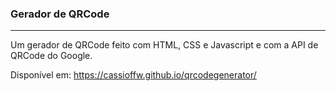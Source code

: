 ### Gerador de QRCode
<hr>
Um gerador de QRCode feito com HTML, CSS e Javascript e com a API de QRCode do Google.

Disponível em: https://cassioffw.github.io/qrcodegenerator/
